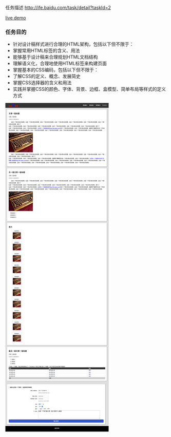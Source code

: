 任务描述  http://ife.baidu.com/task/detail?taskId=2

[live demo](http://119.29.96.102/ife-2016/task2/index.html)

### 任务目的
+ 针对设计稿样式进行合理的HTML架构，包括以下但不限于：
+ 掌握常用HTML标签的含义、用法
+ 能够基于设计稿来合理规划HTML文档结构
+ 理解语义化，合理地使用HTML标签来构建页面
+ 掌握基本的CSS编码，包括以下但不限于：
+ 了解CSS的定义、概念、发展简史
+ 掌握CSS选择器的含义和用法
+ 实践并掌握CSS的颜色、字体、背景、边框、盒模型、简单布局等样式的定义方式

![github](/task2/img/task2-demo.jpg)
